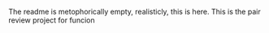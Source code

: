 The readme is metophorically empty, realisticly, this is here.
This is the pair review project for funcion 
